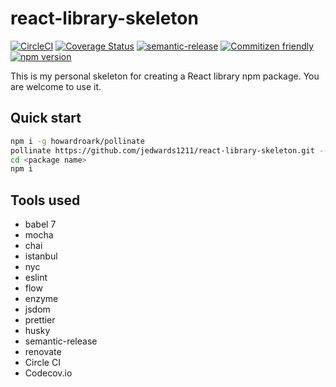 # react-library-skeleton

[![CircleCI](https://circleci.com/gh/jedwards1211/react-library-skeleton.svg?style=svg)](https://circleci.com/gh/jedwards1211/react-library-skeleton)
[![Coverage Status](https://codecov.io/gh/jedwards1211/react-library-skeleton/branch/master/graph/badge.svg)](https://codecov.io/gh/jedwards1211/react-library-skeleton)
[![semantic-release](https://img.shields.io/badge/%20%20%F0%9F%93%A6%F0%9F%9A%80-semantic--release-e10079.svg)](https://github.com/semantic-release/semantic-release)
[![Commitizen friendly](https://img.shields.io/badge/commitizen-friendly-brightgreen.svg)](http://commitizen.github.io/cz-cli/)
[![npm version](https://badge.fury.io/js/react-library-skeleton.svg)](https://badge.fury.io/js/react-library-skeleton)

This is my personal skeleton for creating a React library npm package. You are welcome to use it.

## Quick start

```sh
npm i -g howardroark/pollinate
pollinate https://github.com/jedwards1211/react-library-skeleton.git --keep-history --name <package name> --author <your name> --organization <github organization> --description <package description>
cd <package name>
npm i
```

## Tools used

- babel 7
- mocha
- chai
- istanbul
- nyc
- eslint
- flow
- enzyme
- jsdom
- prettier
- husky
- semantic-release
- renovate
- Circle CI
- Codecov.io
